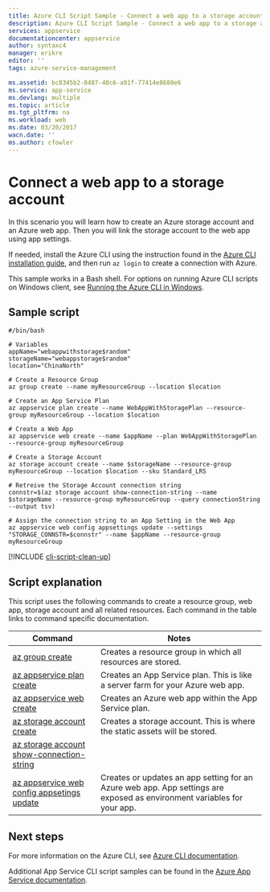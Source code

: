 ```yaml
---
title: Azure CLI Script Sample - Connect a web app to a storage account | Azure
description: Azure CLI Script Sample - Connect a web app to a storage account
services: appservice
documentationcenter: appservice
author: syntaxc4
manager: erikre
editor: ''
tags: azure-service-management

ms.assetid: bc8345b2-8487-40c6-a91f-77414e8688e6
ms.service: app-service
ms.devlang: multiple
ms.topic: article
ms.tgt_pltfrm: na
ms.workload: web
ms.date: 03/20/2017
wacn.date: ''
ms.author: cfowler
---
```


# Connect a web app to a storage account

In this scenario you will learn how to create an Azure storage account and an Azure web app. Then you will link the storage account to the web app using app settings.

If needed, install the Azure CLI using the instruction found in the [Azure CLI installation guide](https://docs.microsoft.com/cli/azure/install-azure-cli), and then run `az login` to create a connection with Azure.

This sample works in a Bash shell. For options on running Azure CLI scripts on Windows client, see [Running the Azure CLI in Windows](../../virtual-machines/virtual-machines-windows-cli-options.md).

## Sample script

```azurecli
#/bin/bash

# Variables
appName="webappwithstorage$random"
storageName="webappstorage$random"
location="ChinaNorth"

# Create a Resource Group 
az group create --name myResourceGroup --location $location

# Create an App Service Plan
az appservice plan create --name WebAppWithStoragePlan --resource-group myResourceGroup --location $location

# Create a Web App
az appservice web create --name $appName --plan WebAppWithStoragePlan --resource-group myResourceGroup 

# Create a Storage Account
az storage account create --name $storageName --resource-group myResourceGroup --location $location --sku Standard_LRS

# Retreive the Storage Account connection string 
connstr=$(az storage account show-connection-string --name $storageName --resource-group myResourceGroup --query connectionString --output tsv)

# Assign the connection string to an App Setting in the Web App
az appservice web config appsettings update --settings "STORAGE_CONNSTR=$connstr" --name $appName --resource-group myResourceGroup
```

[!INCLUDE [cli-script-clean-up](../../../includes/cli-script-clean-up.md)]

## Script explanation

This script uses the following commands to create a resource group, web app, storage account and all related resources. Each command in the table links to command specific documentation.

| Command | Notes |
|---|---|
| [az group create](https://docs.microsoft.com/cli/azure/group#create) | Creates a resource group in which all resources are stored. |
| [az appservice plan create](https://docs.microsoft.com/cli/azure/appservice/plan#create) | Creates an App Service plan. This is like a server farm for your Azure web app. |
| [az appservice web create](https://docs.microsoft.com/cli/azure/appservice/web#create) | Creates an Azure web app within the App Service plan. |
| [az storage account create](https://docs.microsoft.com/cli/azure/storage/account#create) | Creates a storage account. This is where the static assets will be stored. |
| [az storage account show-connection-string](https://docs.microsoft.com/cli/azure/storage/account#show-connection-string) | |
| [az appservice web config appsetings update](https://docs.microsoft.com/cli/azure/appservice/web/config/appsettings#update) | Creates or updates an app setting for an Azure web app. App settings are exposed as environment variables for your app. |

## Next steps

For more information on the Azure CLI, see [Azure CLI documentation](https://docs.microsoft.com/cli/azure/overview).

Additional App Service CLI script samples can be found in the [Azure App Service documentation](../app-service-cli-samples.md).